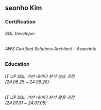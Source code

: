 ## seonho Kim

<body>
  <h3>
    <b>
      <p>
        Certification 
      </p>
    </b>
  </h3>
<h6>
  <p>
    SQL Developer
  </p>
</h6> 
  <h6>
    <p>
        AWS Certified Solutions Architect - Associate
      <br>
    </p>
  </h6>
  <h3>
    <b>
      <p>
    Education
      </p>
    </b>
  </h3>
<h6>
  IT UP SQL 기반 데이터 분석 실습 과정
  <br>
  <i>
    (24.06.25 ~ 24.06.28)
  </i>
</h6>
<h6>
  IT UP SQL 기반 데이터 분석 활용 과정
  <br>
  <i>
    (24.07.01 ~ 24.07.05)
  </i>
</h6>
</body>
